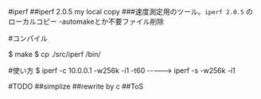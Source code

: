 #iperf
##iperf 2.0.5 my local copy
###速度測定用のツール。`iperf 2.0.5` のローカルコピー
-automakeとか不要ファイル削除

#コンパイル

   $ make
   $ cp ./src/iperf /bin/

#使い方
   $ iperf -c 10.0.0.1 -w256k -i1 -t60 -----> iperf -s -w256k -i1 

 
#TODO
##simplize
##rewrite by c
##ToS

 

